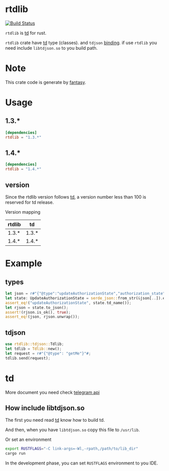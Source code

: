 rtdlib
===

[![Build Status](https://api.travis-ci.org/fewensa/rtdlib.svg)](https://travis-ci.org/fewensa/rtdlib/)


`rtdlib` is [td](https://github.com/tdlib/td) for rust.

`rtdlib` crate have [td](https://github.com/tdlib/td) type (classes). and `tdjson` [binding](../fantasy/template/rtdlib/src/tdjson.rs). if use `rtdlib` you need include `libtdjson.so` to you build path.


# Note

This crate code is generate by [fantasy](https://github.com/fewensa/fantasy).


# Usage

## 1.3.*

```toml
[dependencies]
rtdlib = "1.3.*"
```

## 1.4.*

```toml
[dependencies]
rtdlib = "1.4.*"
```

## version

Since the rtdlib version follows [td](https://github.com/tdlib/td), a version number less than 100 is reserved for td release.

Version mapping

| rtdlib    | td      |
|-----------|---------|
| 1.3.*     | 1.3.*   |
| 1.4.*     | 1.4.*   |


# Example

## types

```rust
let json = r#"{"@type":"updateAuthorizationState","authorization_state":{"@type":"authorizationStateWaitTdlibParameters"}}"#;
let state: UpdateAuthorizationState = serde_json::from_str(&json[..]).expect("Json fail");
assert_eq!("updateAuthorizationState", state.td_name());
let rjson = state.to_json();
assert!(rjson.is_ok(), true);
assert_eq!(json, rjson.unwrap());
```

## tdjson

```rust
use rtdlib::tdjson::Tdlib;
let tdlib = Tdlib::new();
let request = r#"{"@type": "getMe"}"#;
tdlib.send(request);
```


# td

More document you need check [telegram api](https://core.telegram.org/api)

## How include libtdjson.so

The first you need read [td](https://github.com/tdlib/td#building) know how to build td.

And then, when you have `libtdjson.so` copy this file to `/usr/lib`.

Or set an environment

```bash
export RUSTFLAGS="-C link-args=-Wl,-rpath,/path/to/lib_dir"
cargo run
```

In the development phase, you can set `RUSTFLAGS` environment to you IDE.


